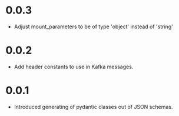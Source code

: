 # 0.0.3
- Adjust mount_parameters to be of type 'object' instead of 'string'

# 0.0.2
- Add header constants to use in Kafka messages.

# 0.0.1
- Introduced generating of pydantic classes out of JSON schemas.
